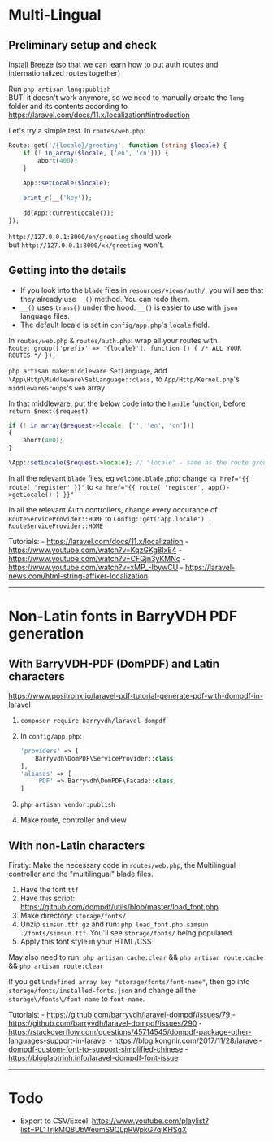 # Multi-Lingual

## Preliminary setup and check

Install Breeze (so that we can learn how to put auth routes and internationalized routes together)

Run `php artisan lang:publish`   
BUT: it doesn't work anymore, so we need to manually create the `lang` folder and its contents according to https://laravel.com/docs/11.x/localization#introduction   

Let's try a simple test. In `routes/web.php`:
```php
Route::get('/{locale}/greeting', function (string $locale) {
    if (! in_array($locale, ['en', 'cn'])) {
        abort(400);
    }
 
    App::setLocale($locale);

    print_r(__('key'));
 
    dd(App::currentLocale());
});
```

`http://127.0.0.1:8000/en/greeting` should work   
but `http://127.0.0.1:8000/xx/greeting` won't.    

## Getting into the details

- If you look into the `blade` files in `resources/views/auth/`, you will see that they already use `__()` method. You can redo them.
- `__()` uses `trans()` under the hood. `__()` is easier to use with `json` language files.
- The default locale is set in `config/app.php`'s `locale` field.

In `routes/web.php` & `routes/auth.php`: wrap all your routes with `Route::group(['prefix' => '{locale}'], function () { /* ALL YOUR ROUTES */ });`

`php artisan make:middleware SetLanguage`, add `\App\Http\Middleware\SetLanguage::class,` to `App/Http/Kernel.php`'s `middlewareGroups`'s `web` array

In that middleware, put the below code into the `handle` function, before `return $next($request)`
```php
if (! in_array($request->locale, ['', 'en', 'cn'])) 
{
    abort(400);
}

\App::setLocale($request->locale); // "locale" - same as the route group's prefix
```

In all the relevant `blade` files, eg `welcome.blade.php`: change `<a href="{{ route( 'register' }}"` to `<a href="{{ route( 'register', app()->getLocale() ) }}"`

In all the relevant Auth controllers, change every occurance of `RouteServiceProvider::HOME` to `Config::get('app.locale') . RouteServiceProvider::HOME`

Tutorials:
	- https://laravel.com/docs/11.x/localization
		- https://www.youtube.com/watch?v=KqzGKg8IxE4
			- https://www.youtube.com/watch?v=CFGjn3yKMNc
	- https://www.youtube.com/watch?v=xMP_-IbywCU
	- https://laravel-news.com/html-string-affixer-localization

---

# Non-Latin fonts in BarryVDH PDF generation

## With BarryVDH-PDF (DomPDF) and Latin characters

https://www.positronx.io/laravel-pdf-tutorial-generate-pdf-with-dompdf-in-laravel

1. `composer require barryvdh/laravel-dompdf`
2. In `config/app.php`:

	```php
	'providers' => [
		Barryvdh\DomPDF\ServiceProvider::class,
	],
	'aliases' => [
		'PDF' => Barryvdh\DomPDF\Facade::class,
	]
	```

3. `php artisan vendor:publish`
4. Make route, controller and view

## With non-Latin characters

Firstly: Make the necessary code in `routes/web.php`, the Multilingual controller and the "multilingual" blade files.

1. Have the font `ttf`
2. Have this script: https://github.com/dompdf/utils/blob/master/load_font.php
3. Make directory: `storage/fonts/`
4. Unzip `simsun.ttf.gz` and run: `php load_font.php simsun ./fonts/simsun.ttf`. You'll see `storage/fonts/` being populated.
5. Apply this font style in your HTML/CSS

May also need to run: `php artisan cache:clear` && `php artisan route:cache` && `php artisan route:clear`

If you get `Undefined array key "storage/fonts/font-name"`, then go into `storage/fonts/installed-fonts.json` and change all the `storage\/fonts\/font-name` to `font-name`.

Tutorials:
	- https://github.com/barryvdh/laravel-dompdf/issues/79
	- https://github.com/barryvdh/laravel-dompdf/issues/290
	- https://stackoverflow.com/questions/45714545/dompdf-package-other-languages-support-in-laravel
	- https://blog.kongnir.com/2017/11/28/laravel-dompdf-custom-font-to-support-simplified-chinese
	- https://bloglaptrinh.info/laravel-dompdf-font-issue

---

# Todo

- Export to CSV/Excel: https://www.youtube.com/playlist?list=PL1TrjkMQ8UbWeumS9QLpRWpkG7qIKHSqX
